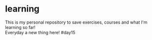 # learning
This is my personal repository to save exercises, courses and what I'm learning so far!  
Everyday a new thing here! #day15

